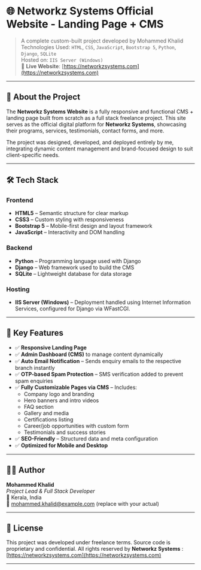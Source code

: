 
# 🌐 Networkz Systems Official Website - Landing Page + CMS

> A complete custom-built project developed by Mohammed Khalid  
> Technologies Used: `HTML`, `CSS`, `JavaScript`, `Bootstrap 5`, `Python`, `Django`, `SQLite`  
> Hosted on: `IIS Server (Windows)`  
> 🔗 **Live Website**: [https://networkzsystems.com](https://networkzsystems.com)

---

## 🚀 About the Project

The **Networkz Systems Website** is a fully responsive and functional CMS + landing page built from scratch as a full stack freelance project. This site serves as the official digital platform for **Networkz Systems**, showcasing their programs, services, testimonials, contact forms, and more.

The project was designed, developed, and deployed entirely by me, integrating dynamic content management and brand-focused design to suit client-specific needs.

---

## 🛠️ Tech Stack

### Frontend
- **HTML5** – Semantic structure for clear markup
- **CSS3** – Custom styling with responsiveness
- **Bootstrap 5** – Mobile-first design and layout framework
- **JavaScript** – Interactivity and DOM handling

### Backend
- **Python** – Programming language used with Django
- **Django** – Web framework used to build the CMS
- **SQLite** – Lightweight database for data storage

### Hosting
- **IIS Server (Windows)** – Deployment handled using Internet Information Services, configured for Django via WFastCGI.

---

## 🎯 Key Features

- ✅ **Responsive Landing Page**  
- ✅ **Admin Dashboard (CMS)** to manage content dynamically  
- ✅ **Auto Email Notification** – Sends enquiry emails to the respective branch instantly  
- ✅ **OTP-based Spam Protection** – SMS verification added to prevent spam enquiries  
- ✅ **Fully Customizable Pages via CMS** – Includes:
  - Company logo and branding
  - Hero banners and intro videos
  - FAQ section
  - Gallery and media
  - Certifications listing
  - Career/job opportunities with custom form
  - Testimonials and success stories  
- ✅ **SEO-Friendly** – Structured data and meta configuration  
- ✅ **Optimized for Mobile and Desktop**  

---

## 👨‍💻 Author

**Mohammed Khalid**  
*Project Lead & Full Stack Developer*  
📍 Kerala, India  
📧 mohammed.khalid@example.com (replace with your actual)

---

## 📝 License

This project was developed under freelance terms. Source code is proprietary and confidential. All rights reserved by **Networkz Systems** : [https://networkzsystems.com](https://networkzsystems.com)

---